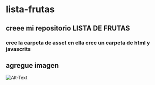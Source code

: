 # lista-frutas
## creee mi repositorio LISTA DE FRUTAS
### cree la carpeta de asset en ella cree un carpeta de html y javascrits
## agregue imagen
![Alt-Text](imagenes/duarazno.jpg)
